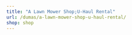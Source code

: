 ```yaml
---
title: "A Lawn Mower Shop;U-Haul Rental"
url: /dumas/a-lawn-mower-shop-u-haul-rental/
shop: shop
---
```

